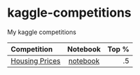 # kaggle-competitions

My kaggle competitions

| Competition  | Notebook  | Top %
| :------------ |:---------------:| -----:|
|  [Housing Prices](https://www.kaggle.com/competitions/home-data-for-ml-course/overview) | [notebook](https://github.com/geruLt/kaggle-competitions/blob/main/housing.ipynb) | .5 |
